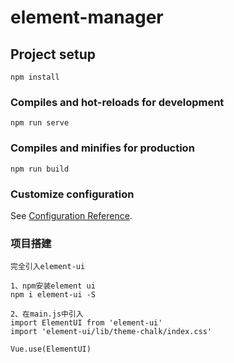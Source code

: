 # element-manager

## Project setup

```
npm install
```

### Compiles and hot-reloads for development

```
npm run serve
```

### Compiles and minifies for production

```
npm run build
```

### Customize configuration

See [Configuration Reference](https://cli.vuejs.org/config/).

### 项目搭建

```
完全引入element-ui

1、npm安装element ui
npm i element-ui -S

2、在main.js中引入
import ElementUI from 'element-ui'
import 'element-ui/lib/theme-chalk/index.css'

Vue.use(ElementUI)
```
